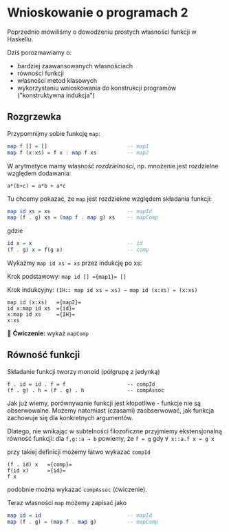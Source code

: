 # Wnioskowanie o programach 2

Poprzednio mówiliśmy o dowodzeniu prostych własności funkcji w Haskellu.

Dziś porozmawiamy o:
- bardziej zaawansowanych własnościach
- równości funkcji
- własności metod klasowych
- wykorzystaniu wnioskowania do konstrukcji programów ("konstruktywna indukcja")

## Rozgrzewka

Przypomnijmy sobie funkcję `map`:

``` haskell
map f [] = []                          -- map1
map f (x:xs) = f x : map f xs          -- map2
```

W arytmetyce mamy własność *rozdzielności*, np. mnożenie jest rozdzielne względem dodawania:

```
a*(b+c) = a*b + a*c
```

<!--
$$
a*(b+c) = a*b + a*c
$$
-->

Tu chcemy pokazać, że `map` jest rozdziekne względem składania funkcji:

``` haskell
map id xs = xs                         -- mapId
map (f . g) xs = (map f . map g) xs    -- mapComp
```

gdzie 

``` haskell
id x = x                               -- id
(f . g) x = f(g x)                     -- comp
```
Wykażmy `map id xs = xs` przez indukcję po xs:

Krok podstawowy: `map id [] ={map1}= []`

Krok indukcyjny: `(IH:: map id xs = xs) → map id (x:xs) = (x:xs)`

```
map id (x:xs)   ={map2}=
id x:map id xs  ={id}=
x:map id xs     ={IH}=
x:xs
```

:pencil: **Ćwiczenie:** wykaż `mapComp`

## Równość funkcji

Składanie funkcji tworzy monoid (półgrupę z jedynką)

```
f . id = id . f = f                    -- compId
(f . g) . h = (f . g) . h              -- compAssoc
```

Jak już wiemy, porównywanie funkcji jest kłopotliwe - funkcje nie są obserwowalne. Możemy natomiast (czasami) zaobserwować, jak funkcja zachowuje się dla konkretnych argumentów.

Dlatego, nie wnikając w subtelności filozoficzne przyjmiemy ekstensjonalną równość funkcji: dla `f,g::a → b` powiemy,
że `f = g` gdy `∀ x::a.f x = g x`

<!--
$$  f = g \stackrel{\mathit{def}}\equiv \forall (x::a). f(x) = g(x) $$
-->

przy takiej definicji możemy łatwo wykazać `compId`
```
(f . id) x   ={comp}=
f(id x)      ={id}=
f x
```
podobnie można wykazać `compAssoc` (ćwiczenie).

Teraz własności `map` możemy zapisać jako

``` haskell
map id = id                            -- mapId
map (f . g) = (map f . map g)          -- mapComp
```
